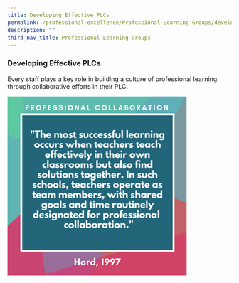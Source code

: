 ```yaml
---
title: Developing Effective PLCs
permalink: /professional-excellence/Professional-Learning-Groups/developing-effective-plcs/
description: ""
third_nav_title: Professional Learning Groups
---
```

### Developing Effective PLCs

Every staff plays a key role in building a culture of professional learning through collaborative efforts in their PLC.

<img src="/images/proex27.png" style="width:80%">